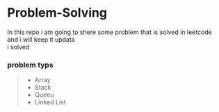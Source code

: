 # Problem-Solving
In this repo i am going to shere some problem that is solved in leetcode   
and i will keep it updata  
i solved 
### problem typs  
> - Array
> - Stack
> - Queeu
> - Linked List
